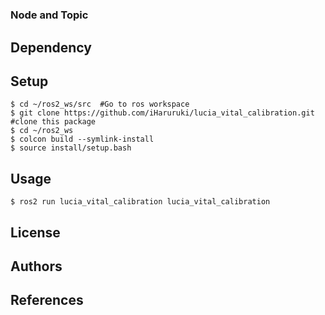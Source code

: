 #
### Node and Topic
## Dependency

## Setup
```
$ cd ~/ros2_ws/src  #Go to ros workspace
$ git clone https://github.com/iHaruruki/lucia_vital_calibration.git #clone this package
$ cd ~/ros2_ws
$ colcon build --symlink-install
$ source install/setup.bash
```

## Usage
```
$ ros2 run lucia_vital_calibration lucia_vital_calibration
```
## License
## Authors

## References
